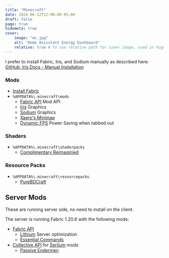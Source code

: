 ```yaml
---
title: "Minecraft"
date: 2024-06-12T12:00:00-05:00
draft: false
page: true
hidemeta: true
cover:
    image: "mc.jpg"
    alt: "Home Assistant Energy Dashboard"
    relative: true # To use relative path for cover image, used in hugo Page-bundles
---
```


I prefer to install Fabric, Iris, and Sodium manually as described here:  
[GitHub: Iris Docs - Manual Installation](https://github.com/IrisShaders/Iris/blob/1.19.4/docs/guide.md#manual-installation)

### Mods
- [Install Fabric](https://fabricmc.net/use/installer/)
- `%APPDATA%\.minecraft\mods`
  - [Fabric API](https://www.curseforge.com/minecraft/mc-mods/fabric-api) Mod API
  - [Iris](https://modrinth.com/mod/iris/) Graphics
  - [Sodium](https://modrinth.com/mod/sodium) Graphics
  - [Xaero's Minimap](https://www.curseforge.com/minecraft/mc-mods/xaeros-minimap)
  - [Dynamic FPS](https://modrinth.com/mod/dynamic-fps) Power Saving when tabbed out

### Shaders

- `%APPDATA%\.minecraft\shaderpacks`
  - [Complimentary Reimaginied](https://www.curseforge.com/minecraft/shaders/complementary-reimagined)

### Resource Packs
- `%APPDATA%\.minecraft\resourcepacks`
  - [PureBDCraft](https://bdcraft.net/downloads/purebdcraft-minecraft/)


## Server Mods

These are running server side, no need to install on the client.

The server is running Fabric 1.20.6 with the following mods:

- [Fabric API](https://modrinth.com/mod/fabric-api)
  - [Lithium](https://modrinth.com/mod/lithium) Server optimization
  - [Essential Commands](https://modrinth.com/mod/essential-commands)
- [Collective API](https://modrinth.com/mod/collective) for [Serilum](https://modrinth.com/user/Serilum) mods
  - [Passive Endermen](https://modrinth.com/mod/passive-endermen)
